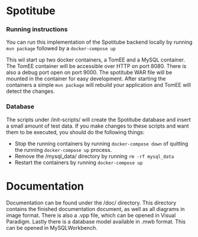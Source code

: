 # Spotitube

### Running instructions
You can run this implementation of the Spotitube backend locally by running `mvn package` followed by a `docker-compose up`

This wil start up two docker containers, a TomEE and a MySQL container.
The TomEE container will be accessible over HTTP on port 8080. There is also a debug port open on port 9000.
The spotitube WAR file will be mounted in the container for easy development. After starting the containers a simple `mvn package` will rebuild your application and TomEE will detect the changes.

### Database
The scripts under /init-scripts/ will create the Spotitube database and insert a small amount of test data.
If you make changes to these scripts and want them to be executed, you should do the following things:
- Stop the running containers by running `docker-compose down` of quitting the running `docker-compose up` process.
- Remove the /mysql_data/ directory by running `rm -rf mysql_data`
- Restart the containers by running `docker-compose up`

# Documentation
Documentation can be found under the /doc/ directory. This directory contains the finished documentation document, as well as all diagrams in image format.
There is also a .vpp file, which can be opened in Visual Paradigm. Lastly there is a database model available in .mwb format. This can be opened in MySQLWorkbench.